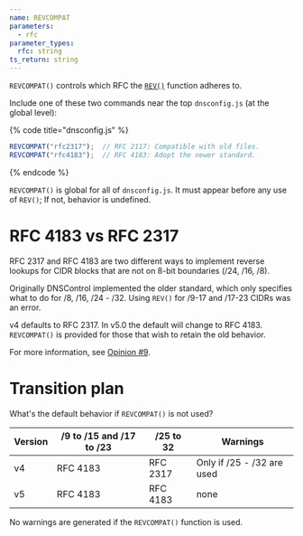 ```yaml
---
name: REVCOMPAT
parameters:
  - rfc
parameter_types:
  rfc: string
ts_return: string
---
```


`REVCOMPAT()` controls which RFC the [`REV()`](REV.md) function adheres to.

Include one of these two commands near the top `dnsconfig.js` (at the global level):

{% code title="dnsconfig.js" %}
```javascript
REVCOMPAT("rfc2317");  // RFC 2117: Compatible with old files.
REVCOMPAT("rfc4183");  // RFC 4183: Adopt the newer standard.
```
{% endcode %}

`REVCOMPAT()` is global for all of `dnsconfig.js`. It must appear before any
use of `REV()`; If not, behavior is undefined.

# RFC 4183 vs RFC 2317

RFC 2317 and RFC 4183 are two different ways to implement reverse lookups for
CIDR blocks that are not on 8-bit boundaries (/24, /16, /8).

Originally DNSControl implemented the older standard, which only specifies what
to do for /8, /16, /24 - /32.  Using `REV()` for /9-17 and /17-23 CIDRs was an
error.

v4 defaults to RFC 2317.  In v5.0 the default will change to RFC 4183.
`REVCOMPAT()` is provided for those that wish to retain the old behavior.

For more information, see [Opinion #9](../../advanced-features/opinions.md#opinion-9-rfc-4183-is-better-than-rfc-2317).

# Transition plan

What's the default behavior if `REVCOMPAT()` is not used?

| Version | /9 to /15 and /17 to /23 | /25 to 32 | Warnings                   |
|---------|--------------------------|-----------|----------------------------|
| v4      | RFC 4183                 | RFC 2317  | Only if /25 - /32 are used |
| v5      | RFC 4183                 | RFC 4183  | none                       |

No warnings are generated if the `REVCOMPAT()` function is used.

